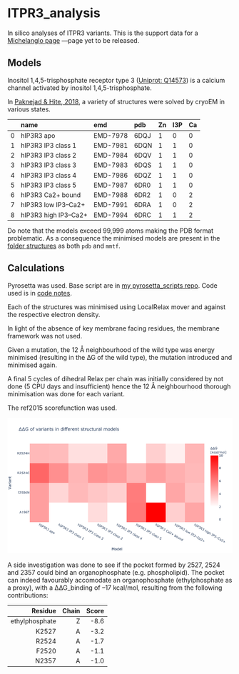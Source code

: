 # ITPR3_analysis
In silico analyses of ITPR3 variants.
This is the support data for a [Michelanglo page](https://michelanglo.sgc.ox.ac.uk/) —page yet to be released.

## Models

Inositol 1,4,5-trisphosphate receptor type 3 ([Uniprot: Q14573](https://www.uniprot.org/uniprot/Q14573))
is a calcium channel activated by inositol 1,4,5-trisphosphate.

In [Paknejad & Hite, 2018](https://www.nature.com/articles/s41594-018-0089-6), a variety of structures were solved
by cryoEM in various states. 

|    | name                 | emd      | pdb   |  Zn   |  I3P  |  Ca   |
|---:|:---------------------|:---------|:------|:------|:------|:------|
|  0 | hIP3R3 apo           | EMD-7978 | 6DQJ  | 1     |  0    | 0     |
|  1 | hIP3R3 IP3 class 1   | EMD-7981 | 6DQN  | 1     |  1    | 0     |
|  2 | hIP3R3 IP3 class 2   | EMD-7984 | 6DQV  | 1     |  1    | 0     | 
|  3 | hIP3R3 IP3 class 3   | EMD-7983 | 6DQS  | 1     |  1    | 0     |
|  4 | hIP3R3 IP3 class 4   | EMD-7986 | 6DQZ  | 1     |  1    | 0     |
|  5 | hIP3R3 IP3 class 5   | EMD-7987 | 6DR0  | 1     |  1    | 0     |
|  6 | hIP3R3 Ca2+ bound    | EMD-7988 | 6DR2  | 1     |  0    | 2     |
|  7 | hIP3R3 low IP3–Ca2+  | EMD-7991 | 6DRA  | 1     |  0    | 2     |
|  8 | hIP3R3 high IP3–Ca2+ | EMD-7994 | 6DRC  | 1     |  1    | 2     |

Do note that the models exceed 99,999 atoms making the PDB format problematic.
As a consequence the minimised models are present in the [folder structures](structures) as
both `pdb` and `mmtf`.

## Calculations

Pyrosetta was used.
Base script are in [my pyrosetta_scripts repo](https://github.com/matteoferla/pyrosetta_scripts).
Code used is in [code notes](code.md).

Each of the structures was minimised using LocalRelax mover and against the respective electron density.

In light of the absence of key membrane facing residues, the membrane framework was not used.

Given a mutation, the 12 Å neighbourhood of the wild type was energy minimised (resulting in the ∆G of the wild type),
the mutation introduced and minimised again.

A final 5 cycles of dihedral Relax per chain was initially considered by not done (5 CPU days and insufficient)
hence the 12 Å neighbourhood thorough minimisation was done for each variant.

The ref2015 scorefunction was used.



![heatmap](heatmap.png)

A side investigation was done to see if the pocket formed by 2527, 2524 and 2357 could bind an organophosphate
(e.g. phospholipid). The pocket can indeed favourably accomodate an organophosphate (ethylphosphate as a proxy),
with a ∆∆G_binding of –17 kcal/mol, resulting from the following contributions:

| Residue | Chain | Score |
|--------:|--------:|---------:|
| ethylphosphate | Z | -8.6 | 
| K2527 | A |         -3.2 | 
| R2524 | A |     -1.7 | 
| F2520 | A |   -1.1 | 
| N2357 | A |    -1.0 | 

